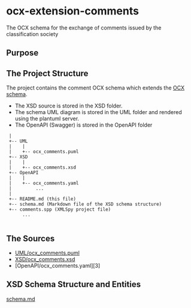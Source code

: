 # ocx-extension-comments
The OCX schema for the exchange of comments issued by the classification society

## Purpose


## The Project Structure
The project contains the comment OCX schema which extends the [OCX schema](https://github.com/OCXStandard/OCX_Schema).

 - The XSD source is stored in the XSD folder.
 - The schema UML diagram is stored in the UML folder and rendered using the plantuml server.
 - The OpenAPI (Swagger) is stored in the OpenAPI folder

```
 |
 +-- UML
 |    |
 |    +-- ocx_comments.puml
 +-- XSD
 |    |
 |    +-- ocx_comments.xsd
 +-- OpenAPI
 |    |
 |    +-- ocx_comments.yaml
 |         ...    
 |
 +-- README.md (this file)
 +-- schema.md (Markdown file of the XSD schema structure)
 +-- comments.spp (XMLSpy project file)
      ...
        
```


## The Sources
* [UML/ocx_comments.puml][1]
* [XSD/ocx_comments.xsd][2]
* [OpenAPI/ocx_comments.yaml][3]

[1]: https://github.com/OCXStandard/ocx-extension-comments/blob/main/UML/ocx_comments.puml
[2]: https://github.com/OCXStandard/ocx-extension-comments/blob/main/XSD/ocx_comments.xsd
[2]: https://github.com/OCXStandard/ocx-extension-comments/blob/main/OpenAPI/ocx_comments.yaml

## XSD Schema Structure and Entities
[schema.md](schema.md)